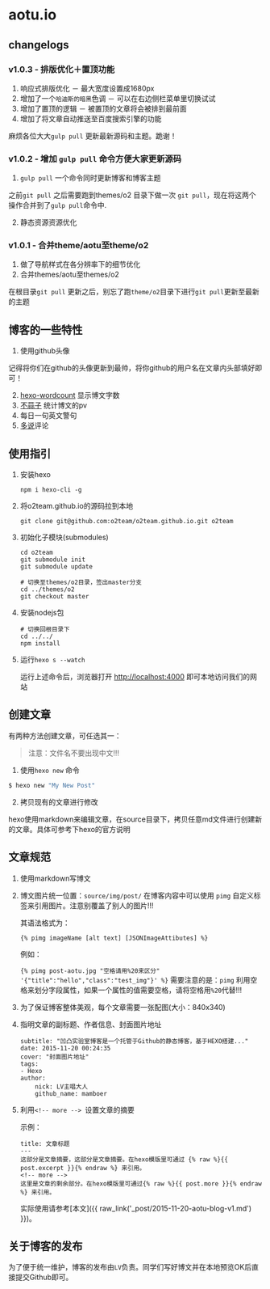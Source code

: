 # aotu.io

## changelogs

### v1.0.3 - 排版优化＋置顶功能

1. 响应式排版优化 － 最大宽度设置成1680px
2. 增加了一个`哈迪斯的暗黑`色调 － 可以在右边侧栏菜单里切换试试
3. 增加了置顶的逻辑 － 被置顶的文章将会被排到最前面
4. 增加了将文章自动推送至百度搜索引擎的功能

麻烦各位大大`gulp pull` 更新最新源码和主题。跪谢！


### v1.0.2 - 增加 `gulp pull` 命令方便大家更新源码

1. `gulp pull` 一个命令同时更新博客和博客主题

  之前`git pull` 之后需要跑到themes/o2 目录下做一次 `git pull`，现在将这两个操作合并到了`gulp pull`命令中.
  
2. 静态资源资源优化


### v1.0.1 - 合并theme/aotu至theme/o2

1. 做了导航样式在各分辨率下的细节优化
2. 合并themes/aotu至themes/o2
  
  在根目录`git pull` 更新之后，别忘了跑`theme/o2`目录下进行`git pull`更新至最新的主题

## 博客的一些特性

1. 使用github头像

  记得将你们在github的头像更新到最帅，将你github的用户名在文章内头部填好即可！

2. [hexo-wordcount](https://npmjs.org/package/hexo-wordcount) 显示博文字数
3. [不蒜子](http://ibruce.info/2015/04/04/busuanzi/) 统计博文的pv
4. 每日一句英文警句
5. [多说](http://duoshuo.com)评论

## 使用指引

1. 安装hexo

    ```
    npm i hexo-cli -g
    ```

2. 将o2team.github.io的源码拉到本地

    ```
    git clone git@github.com:o2team/o2team.github.io.git o2team
    ```

3. 初始化子模块(submodules)

    ```
    cd o2team
    git submodule init
    git submodule update
    
    # 切换至themes/o2目录，签出master分支
    cd ../themes/o2
    git checkout master
    ```

4. 安装nodejs包

    ```
    # 切换回根目录下
    cd ../../
    npm install
    ```

5. 运行`hexo s --watch`

    运行上述命令后，浏览器打开 [http://localhost:4000](http://localhost:4000) 即可本地访问我们的网站
    
## 创建文章

有两种方法创建文章，可任选其一：

> 注意：文件名不要出现中文!!!

1. 使用`hexo new` 命令
  
  ``` bash
  $ hexo new "My New Post"
  ```

2. 拷贝现有的文章进行修改
  
  hexo使用markdown来编辑文章，在source目录下，拷贝任意md文件进行创建新的文章。具体可参考下hexo的官方说明

## 文章规范

1. 使用markdown写博文 
2. 博文图片统一位置：`source/img/post/`
    在博客内容中可以使用 `pimg` 自定义标签来引用图片。注意别覆盖了别人的图片!!!

    其语法格式为：
    
    `{% pimg imageName [alt text] [JSONImageAttibutes] %}`
    
    例如： 
    
    `{% pimg post-aotu.jpg "空格请用%20来区分" '{"title":"hello","class":"test_img"}' %}`
    需要注意的是：`pimg` 利用空格来划分字段属性，如果一个属性的值需要空格，请将空格用`%20`代替!!!    

3. 为了保证博客整体美观，每个文章需要一张配图(大小：840x340)
4. 指明文章的副标题、作者信息、封面图片地址

    ```
    subtitle: "凹凸实验室博客是一个托管于Github的静态博客，基于HEXO搭建..."
    date: 2015-11-20 00:24:35
    cover: "封面图片地址"
    tags:
    - Hexo
    author:
        nick: LV主唱大人
        github_name: mamboer

    ```
5. 利用`<!-- more --> `设置文章的摘要

    示例：
    ```
	title: 文章标题
	---
	这部分是文章摘要，这部分是文章摘要。在hexo模版里可通过 {% raw %}{{ post.excerpt }}{% endraw %} 来引用。
	<!-- more --> 
	这里是文章的剩余部分。在hexo模版里可通过{% raw %}{{ post.more }}{% endraw %} 来引用。
    ```

    实际使用请参考[本文]({{ raw_link('_post/2015-11-20-aotu-blog-v1.md') }})。


## 关于博客的发布

为了便于统一维护，博客的发布由`LV`负责。同学们写好博文并在本地预览OK后直接提交Github即可。  
